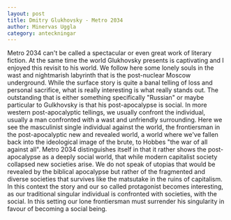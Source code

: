 ```yaml
---
layout: post
title: Dmitry Glukhovsky - Metro 2034
author: Minervas Uggla
category: anteckningar
---
```


Metro 2034 can't be called a spectacular or even great work of literary fiction. At the same time the world Glukhovsky presents is captivating and I enjoyed this revisit to his world. We follow here some lonely souls in the wast and nightmarish labyrinth that is the post-nuclear Moscow underground. While the surface story is quite a banal telling of loss and personal sacrifice, what is really interesting is what really stands out. The outstanding that is either something specifically "Russian" or maybe particular to Gulkhovsky is that his post-apocalypse is social. In more western post-apocalyptic tellings, we usually confront the individual, usually a man confronted with a wast and unfriendly surrounding. Here we see the masculinist single individual against the world, the frontiersman in the post-apocalyptic new and revealed world, a world where we've fallen back into the ideological image of the brute, to Hobbes "the war of all against all". Metro 2034 distinguishes itself in that it rather shows the post-apocalypse as a deeply social world, that while modern capitalist society collapsed new societies arise. We do not speak of utopias that would be revealed by the biblical apocalypse but rather of the fragmented and diverse societies that survives like the matsutake in the ruins of capitalism. In this context the story and our so called protagonist becomes interesting, as our traditional singular individual is confronted with societies, with the social. In this setting our lone frontiersman must surrender his singularity in favour of becoming a social being. 
